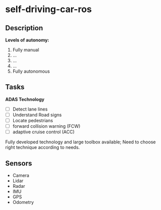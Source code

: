 # self-driving-car-ros

## Description

**Levels of autonomy:**
1. Fully manual
2. ...
3. ...
4. ...
5. Fully autonomous

## Tasks

**ADAS Technology**

- [ ] Detect lane lines
- [ ] Understand Road signs
- [ ] Locate pedestrians
- [ ] forward collision warning (FCW) 
- [ ] adaptive cruise control (ACC)

Fully developed technology and large toolbox available; Need to choose right technique according to needs. 

## Sensors

- Camera
- Lidar
- Radar
- IMU
- GPS
- Odometry

